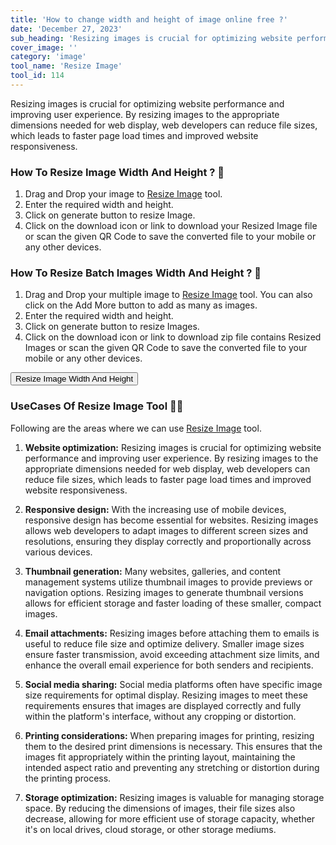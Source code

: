 ```yaml
---
title: 'How to change width and height of image online free ?'
date: 'December 27, 2023'
sub_heading: 'Resizing images is crucial for optimizing website performance and improving user experience.'
cover_image: ''
category: 'image'
tool_name: 'Resize Image'
tool_id: 114
---
```


Resizing images is crucial for optimizing website performance and improving user experience. By resizing images to the appropriate dimensions needed for web display, web developers can reduce file sizes, which leads to faster page load times and improved website responsiveness.

### How To Resize Image Width And Height ? 🌄

1. Drag and Drop your image to [Resize Image](https://www.converteasly.com/uploads/resize-image/114) tool.
2. Enter the required width and height.
3. Click on generate button to resize Image.
4. Click on the download icon or link to download your Resized Image file or scan the given QR Code to save the converted file to your mobile or any other devices.

### How To Resize Batch Images Width And Height ? 🌄

1. Drag and Drop your multiple image to [Resize Image](https://www.converteasly.com/uploads/resize-image/114) tool.
You can also click on the Add More button to add as many as images.
2. Enter the required width and height.
3. Click on generate button to resize Images.
4. Click on the download icon or link to download zip file contains Resized Images or scan the given QR Code to save the converted file to your mobile or any other devices.

<button url='https://www.converteasly.com/uploads/resize-image/114'>Resize Image Width And Height</button>


### UseCases Of Resize Image Tool 🙇‍♀️

Following are the areas where we can use [Resize Image](https://www.converteasly.com/uploads/resize-image/114) tool.

1. **Website optimization:** Resizing images is crucial for optimizing website performance and improving user experience. By resizing images to the appropriate dimensions needed for web display, web developers can reduce file sizes, which leads to faster page load times and improved website responsiveness.

2. **Responsive design:** With the increasing use of mobile devices, responsive design has become essential for websites. Resizing images allows web developers to adapt images to different screen sizes and resolutions, ensuring they display correctly and proportionally across various devices.

3. **Thumbnail generation:** Many websites, galleries, and content management systems utilize thumbnail images to provide previews or navigation options. Resizing images to generate thumbnail versions allows for efficient storage and faster loading of these smaller, compact images.

4. **Email attachments:** Resizing images before attaching them to emails is useful to reduce file size and optimize delivery. Smaller image sizes ensure faster transmission, avoid exceeding attachment size limits, and enhance the overall email experience for both senders and recipients.

5. **Social media sharing:** Social media platforms often have specific image size requirements for optimal display. Resizing images to meet these requirements ensures that images are displayed correctly and fully within the platform's interface, without any cropping or distortion.

6. **Printing considerations:** When preparing images for printing, resizing them to the desired print dimensions is necessary. This ensures that the images fit appropriately within the printing layout, maintaining the intended aspect ratio and preventing any stretching or distortion during the printing process.

7. **Storage optimization:** Resizing images is valuable for managing storage space. By reducing the dimensions of images, their file sizes also decrease, allowing for more efficient use of storage capacity, whether it's on local drives, cloud storage, or other storage mediums.
